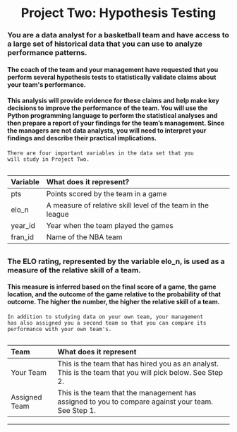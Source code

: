 <h1><bold><div style="text-align: center"> Project Two: Hypothesis Testing </div><bold></h1>

<!-- ### This notebook contains the step-by-step directions for Project Two. It is very important to run through the steps in order. Some steps depend on the outputs of earlier steps. Once you have completed the steps in this notebook, be sure to write your summary report.  -->

### **You are a data analyst for a basketball team and have access to a large set of historical data that you can use to analyze performance patterns.**

#### The coach of the team and your management have requested that you perform several hypothesis tests to statistically validate claims about your team's performance. 

#### This analysis will provide evidence for these claims and help make key decisions to improve the performance of the team. You will use the Python programming language to perform the statistical analyses and then prepare a report of your findings for the team’s management. Since the managers are not data analysts, you will need to interpret your findings and describe their practical implications. 


<code>There are four important variables in the data set that you will study in Project Two.</code> 

## 

| <div style="text-align: left"> Variable </div>  |   <div style="text-align: left"> What does it represent? </div> |
| -- | --  |
| <div style="text-align: left"> pts </div> | <div style="text-align: left"> Points scored by the team in a game </div> |
| <div style="text-align: left"> elo_n </div> | <div style="text-align: left"> A measure of relative skill level of the team in the league </div> |
| <div style="text-align: left"> year_id </div> | <div style="text-align: left"> Year when the team played the games </div> |
| <div style="text-align: left"> fran_id </div> | <div style="text-align: left"> Name of the NBA team </div> |

## 

### The ELO rating, represented by the variable **elo_n**, is used as a measure of the relative skill of a team. 

#### This measure is inferred based on the final score of a game, the game location, and the outcome of the game relative to the probability of that outcome. The higher the number, the higher the relative skill of a team.

<code>In addition to studying data on your own team, your management has also assigned you a second team so that you can compare its performance with your own team's.</code> 

##

| <div style="text-align: left"> Team </div>  |   <div style="text-align: left"> What does it represent </div> |
| -- | --  |
| <div style="text-align: left"> Your Team </div> | <div style="text-align: left"> This is the team that has hired you as an analyst. This is the team that you will pick below. See Step 2.</div> |
| <div style="text-align: left"> Assigned Team </div> | <div style="text-align: left"> This is the team that the management has assigned to you to compare against your team. See Step 1. </div> |
<!-- <br> -->
<hr>
<!-- Reminder: It may be beneficial to review the summary report template for Project Two prior to starting this Python script. That will give you an idea of the questions you will need to answer with the outputs of this script. -->

<!-- **--------------------------------------------------------------------------------------------------------------------------------------------------------------------------------------------------------** -->

<!-- ### Getting started
There are various things you can do to quickly and efficiently configure your Codio Box to your exact requirements. 

### GUI Applications and the Virtual Desktop 
The Virtual Desktop allows you auto develop GUI based applications using any programming language. You can install a Virtual Desktop in your Box. You can then start the desktop and view it within the Codio IDE or in a new browser tab.

[Virtual Desktop documentation](https://codio.com/docs/ide/boxes/installsw/gui/)


### Command line access and the Terminal window
All Codio Boxes provide sudo level privileges to the underlying Ubuntu server. This means you can install and configure any component you like. You access the terminal from the **Tools->Terminal** menu item.

### Debugger
The Codio IDE comes with a powerful visual debugger. Currently we support Python, Java, C, C++ and NodeJS. Other languages can be added on request.

[Debugger documentation](https://codio.com/docs/ide/features/debugging/)


### Content authoring and assessments
Codio comes with a very powerful content authoring tool, Codio Guides. Guides is also where you create all forms of auto-graded assessments. 

- [Guides documentation](https://codio.com/docs/content/authoring/overview/)
- [Assessments documentation](https://codio.com/docs/content/authoring/assessments/)

### Templating Box configurations and projects
Codio offers two very powerful templating options so you can create new projects from those templates with just a couple of clicks. **Stacks** allow you to create snapshots of the Box’s underlying software configuration. You can then create new projects from a Stack avoiding having to configure anew each time you start a new project. **Starter Packs** allow you to template an entire project, including workspace code.

- [Stacks documentation](https://codio.com/docs/project/stacks/)
- [Starter Packs documentation](https://codio.com/docs/project/packs/)

### Install software
You can always install software onto your Box using the command line. However, Codio offers a shortcut for commonly installed components that can be accessed from the **Tools->Install Software** menu.

We can easily add new items to the Install Software screen, so feel free to submit requests.

[Install Software documentation](https://codio.com/docs/ide/boxes/installsw/box-parts/) -->